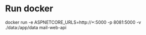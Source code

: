 # Run docker

docker run -e ASPNETCORE_URLS=http://+:5000 -p 8081:5000 -v ./data:/app/data  mail-web-api 